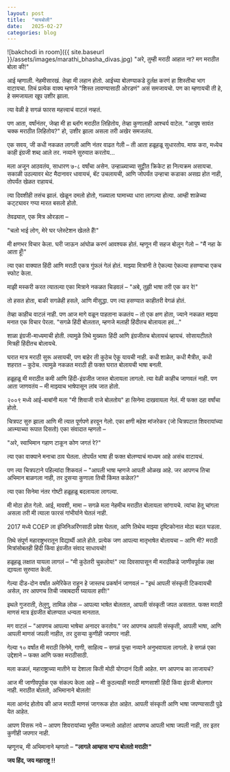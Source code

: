 ```yaml
---
layout: post
title:  "मायबोली"
date:   2025-02-27
categories: blog
---
```

![bakchodi in room]({{ site.baseurl }}/assets/images/marathi_bhasha_divas.jpg)
"अरे, तुम्ही मराठी आहात ना? मग मराठीत बोला की!"

आई म्हणाली.
नेहमीसारखं.
तेव्हा मी लहान होतो.
आईच्या बोलण्याकडे दुर्लक्ष करणं हा शिस्तीचा भाग वाटायचा. तिचं प्रत्येक वाक्य म्हणजे "शिस्त लावण्यासाठी ओरडणं" असं समजायचो. पण का म्हणायची ती हे, हे समजायला खूप उशीर झाला.

त्या वेळी हे सगळं फारस महत्त्वाचं वाटलं नव्हतं.

पण आता, वर्षांनंतर, जेव्हा मी हा ब्लॉग मराठीत लिहितोय, तेव्हा कुणालाही आश्चर्य वाटेल. "आयुष सावंत चक्क मराठीत लिहितोय?"
हो, उशीर झाला असला तरी अखेर समजलंय.

एक सवय, जी कधी नकळत लागली आणि नंतर वाढत गेली – ती आता हळूहळू सुधारतोय.
माफ करा, मध्येच काही इंग्रजी शब्द आले तर. नव्याने सुरुवात करतोय…

मला अजून आठवतंय, साधारण ७-८ वर्षांचा असेन.
उन्हाळ्याच्या सुट्टीत क्रिकेट हा नित्यक्रम असायचा.
सकाळी उठल्यावर थेट मैदानावर धावायचं, बॅट उचलायची, आणि जोपर्यंत उन्हाचा कडाका असह्य होत नाही, तोपर्यंत खेळत राहायचं.

त्या दिवशीही तसंच झालं. खेळून दमलो होतो, गळ्याला घामाच्या धारा लागल्या होत्या.
आम्ही शाळेच्या कट्ट्यावर गप्पा मारत बसलो होतो.

तेवढ्यात, एक मित्र ओरडला –

"चलो भाई लोग, मेरे घर प्लेस्टेशन खेलते हैं!"

मी क्षणभर विचार केला. घरी जाऊन आंघोळ करणं आवश्यक होतं. म्हणून मी सहज बोलून गेलो –
"मैं नहा के आता हूँ!"

त्या एका वाक्यात हिंदी आणि मराठी एकत्र गुंफलं गेलं होतं.
माझ्या मित्रांनी ते ऐकल्या ऐकल्या हसण्याचा एकच स्फोट केला.

माझी मस्करी करत त्यातल्या एका मित्राने नकळत चिडवलं –
"अबे, तुझी भाषा तरी एक कर रे!"

तो हसत होता, बाकी सगळेही हसले, आणि मीसुद्धा.
पण त्या हसण्यात काहीतरी वेगळं होतं.

तेव्हा काहीच वाटलं नाही. पण आज मागे वळून पाहताना कळतंय – तो एक क्षण होता, ज्याने नकळत माझ्या मनात एक विचार पेरला.
"सगळे हिंदी बोलतात, म्हणजे मलाही हिंदीतच बोलायला हवं..."

शाळा इंग्रजी-माध्यमाची होती.
त्यामुळे तिथे मुख्यतः हिंदी आणि इंग्रजीतच बोलायचं व्हायचं.
सोसायटीतले मित्रही हिंदीतच बोलायचे.

घरात मात्र मराठी सुरू असायची, पण बाहेर ती कुठेच ऐकू यायची नाही.
कधी शाळेत, कधी मैत्रीत, कधी शहरात – कुठेच.
त्यामुळे नकळत मराठी ही फक्त घरात बोलायची भाषा बनली.

हळूहळू मी मराठीत कमी आणि हिंदी-इंग्रजीत जास्त बोलायला लागलो.
त्या वेळी काहीच जाणवलं नाही.
पण आता जाणवतंय – मी माझ्याच भाषेपासून लांब जात होतो.

२००९ मध्ये आई-बाबांनी मला "मी शिवाजी राजे बोलतोय" हा सिनेमा दाखवायला नेलं.
मी फक्त दहा वर्षांचा होतो.

चित्रपट सुरु झाला आणि मी त्यात पूर्णपणे हरवून गेलो.
एका क्षणी महेश मांजरेकर (जो चित्रपटात शिवरायांच्या आत्म्याच्या रूपात दिसतो) एका संवादात म्हणतो –

"अरे, स्वाभिमान गहाण टाकून कोण जगतं रे?"

त्या एका वाक्याने मनाचा ठाव घेतला.
तोपर्यंत भाषा ही फक्त बोलण्याचं माध्यम आहे असंच वाटायचं.

पण त्या चित्रपटाने पहिल्यांदा शिकवलं –
"आपली भाषा म्हणजे आपली ओळख आहे. जर आपणच तिचा अभिमान बाळगला नाही, तर दुसऱ्या कुणाला तिची किंमत कळेल?"

त्या एका सिनेमा नंतर गोष्टी हळूहळू बदलायला लागल्या.

मी मोठा होत गेलो.
आई, मावशी, मामा – सगळे मला नेहमीच मराठीत बोलायला सांगायचे.
त्यांचा हेतू चांगला असला तरी मी त्याला फारसं गांभीर्याने घेतलं नाही.

2017 मध्ये COEP ला इंजिनिअरिंगसाठी प्रवेश घेतला, आणि तिथेच माझ्या दृष्टिकोनात मोठा बदल घडला.

तिथे संपूर्ण महाराष्ट्रभरातून विद्यार्थी आले होते.
प्रत्येक जण आपल्या मातृभाषेत बोलायचा – आणि मी?
मराठी मित्रांसोबतही हिंदी किंवा इंग्रजीत संवाद साधायचो!

हळूहळू लक्षात यायला लागलं –
"मी कुठेतरी चुकलोय!"
त्या दिवसापासून मी मराठीकडे जाणीवपूर्वक लक्ष द्यायला सुरुवात केली.

गेल्या दीड-दोन वर्षांत अमेरिकेत राहून हे जास्तच प्रकर्षानं जाणवलं –
"इथं आपली संस्कृती टिकवायची असेल, तर आपणच तिची जबाबदारी घ्यायला हवी!"

इथले गुजराती, तेलुगु, तामिळ लोक – आपल्या भाषेत बोलतात, आपली संस्कृती जपत असतात.
फक्त मराठी माणसं मात्र इंग्रजीत बोलण्यात धन्यता मानतात.

मग वाटलं – "आपणच आपल्या भाषेचा अनादर करतोय."
जर आपणच आपली संस्कृती, आपली भाषा, आणि आपली माणसं जपली नाहीत,
तर दुसऱ्या कुणीही जपणार नाही.

गेल्या १० वर्षांत मी मराठी सिनेमे, गाणी, साहित्य – सगळं पुन्हा नव्याने अनुभवायला लागलो.
हे सगळं एका उद्देशाने – फक्त आणि फक्त मराठीसाठी.

मला कळलं, महाराष्ट्राच्या मातीने या देशाला किती मोठी योगदानं दिली आहेत.
मग आपणच का लाजायचं?

आज मी जाणीवपूर्वक एक संकल्प केला आहे –
मी कुठल्याही मराठी माणसाशी हिंदी किंवा इंग्रजी बोलणार नाही.
मराठीत बोलतो, अभिमानाने बोलतो!

मला आनंद होतोय की आज मराठी माणसं जागरूक होत आहेत.
आपली संस्कृती आणि भाषा जपण्यासाठी पुढे येत आहेत.

आपण विसरू नये –
आपण शिवरायांच्या भूमीत जन्मलो आहोत!
आपणच आपली भाषा जपली नाही, तर इतर कुणीही जपणार नाही.

म्हणूनच, मी अभिमानाने म्हणतो –
**"लागले आम्हास भाग्य बोलतो मराठी!"**

**जय हिंद, जय महाराष्ट्र !!**